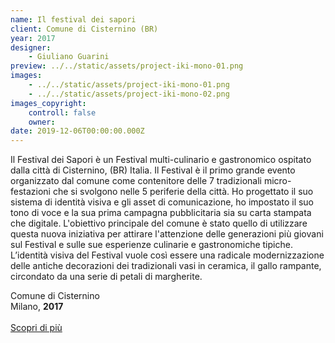 ```yaml
---
name: Il festival dei sapori
client: Comune di Cisternino (BR)
year: 2017
designer:
    - Giuliano Guarini
preview: ../../static/assets/project-iki-mono-01.png
images:
    - ../../static/assets/project-iki-mono-01.png
    - ../../static/assets/project-iki-mono-02.png
images_copyright:
    controll: false
    owner:
date: 2019-12-06T00:00:00.000Z
---
```


Il Festival dei Sapori è un Festival multi-culinario e gastronomico ospitato dalla città di Cisternino, (BR) Italia. Il Festival è il primo grande evento organizzato dal comune come contenitore delle 7 tradizionali micro-festazioni che si svolgono nelle 5 periferie della città. Ho progettato il suo sistema di identità visiva e gli asset di comunicazione, ho impostato il suo tono di voce e la sua prima campagna pubblicitaria sia su carta stampata che digitale. L'obiettivo principale del comune è stato quello di utilizzare questa nuova iniziativa per attirare l'attenzione delle generazioni più giovani sul Festival e sulle sue esperienze culinarie e gastronomiche tipiche. L’identità visiva del Festival vuole così essere una radicale modernizzazione delle antiche decorazioni dei tradizionali vasi in ceramica, il gallo rampante, circondato da una serie di petali di margherite.

Comune di Cisternino  
Milano, **2017**<br><br>
[Scopri di più](https://www.lamiapieranna.it/it/eventi/eco-festival-dei-sapori/)
